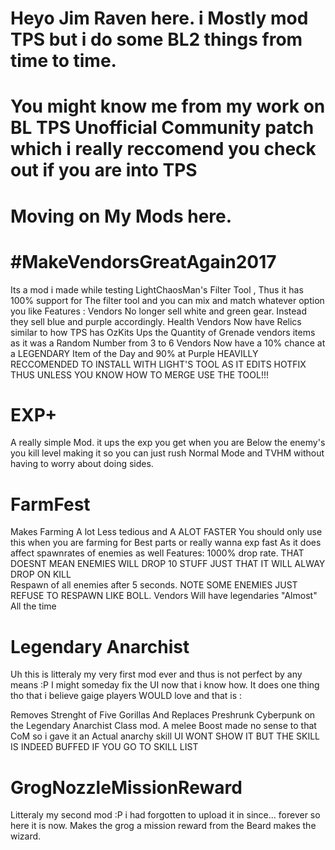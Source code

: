 # Heyo Jim Raven here. i Mostly mod TPS but i do some BL2 things from time to time. 
# You might know me from my work on BL TPS Unofficial Community patch which i really reccomend you check out if you are into TPS

# Moving on My Mods here.
#  #MakeVendorsGreatAgain2017 
Its a mod i made while testing LightChaosMan's Filter Tool , Thus it has 100% support for The filter tool and you can mix 
and match whatever option you like
Features : Vendors No longer sell white and green gear. Instead they sell blue and purple accordingly. 
Health Vendors Now have Relics similar to how TPS has OzKits
Ups the Quantity of Grenade vendors items as it was a Random Number from 3 to 6
Vendors Now have a 10% chance at a LEGENDARY Item of the Day and 90% at Purple
HEAVILLY RECCOMENDED TO INSTALL WITH LIGHT'S TOOL AS IT EDITS HOTFIX THUS UNLESS YOU KNOW HOW TO MERGE USE THE TOOL!!!

# EXP+
A really simple Mod. it ups the exp you get when you are Below the enemy's you kill level making it so you can just rush Normal Mode and TVHM without having to worry about doing sides.

# FarmFest
 Makes Farming A lot Less tedious and A ALOT FASTER
 You should only use this when you are farming for Best parts or really wanna exp fast 
 As it does affect spawnrates of enemies as well
 Features: 1000% drop rate. THAT DOESNT MEAN ENEMIES WILL DROP 10 STUFF JUST THAT IT WILL ALWAY
 DROP ON KILL	
 Respawn of all enemies after 5 seconds. NOTE SOME ENEMIES JUST REFUSE TO RESPAWN LIKE BOLL.
 Vendors Will have legendaries "Almost" All the time
 
 # Legendary Anarchist
 Uh this is litteraly my very first mod ever and thus is not perfect by any means :P I might someday fix the UI now that i know how.
 It does one thing tho that i believe gaige players WOULD love and that is :
 
 Removes Strenght of Five Gorillas And Replaces Preshrunk Cyberpunk on the Legendary Anarchist Class mod.
 A melee Boost made no sense to that CoM so i gave it an Actual anarchy skill
 UI WONT SHOW IT BUT THE SKILL IS INDEED BUFFED IF YOU GO TO SKILL LIST
 
 # GrogNozzleMissionReward
 Litteraly my second mod :P i had forgotten to upload it in since... forever so here it is now.
 Makes the grog a mission reward from the Beard makes the wizard.
